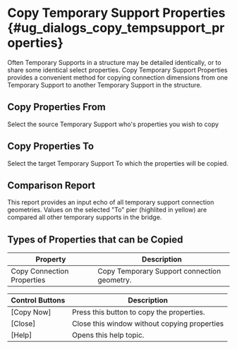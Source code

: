Copy Temporary Support Properties {#ug_dialogs_copy_tempsupport_properties}
==============================================
Often Temporary Supports in a structure may be detailed identically, or to share some identical select properties. Copy Temporary Support Properties provides a convenient method for copying connection dimensions from one Temporary Support to another Temporary Support in the structure.

Copy Properties From
--------------------
Select the source Temporary Support who's properties you wish to copy

Copy Properties To
--------------------
Select the target Temporary Support To which the properties will be copied. 

Comparison Report
-----------------
This report provides an input echo of all temporary support connection geometries. Values on the selected "To" pier (highlited in yellow) are compared all other temporary supports in the bridge.

Types of Properties that can be Copied
----------------------------------------

Property | Description
---------|---------------
Copy Connection Properties | Copy Temporary Support connection geometry.

Control Buttons | Description
----------------| -----------
[Copy Now] | Press this button to copy the properties. 
[Close] | Close this window without copying properties
[Help] | Opens this help topic.

